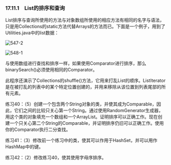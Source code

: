 ### 17.11.1　List的排序和查询

List排序与查询所使用的方法与对象数组所使用的相应方法有相同的名字与语法，只是用Collections的static方法代替Arrays的方法而已。下面是一个例子，用到了Utilities.java中的list数据：

![547-2](../Images/image03449.jpeg)

![548-1](../Images/image03450.jpeg)

与使用数组进行查找和排序一样，如果使用Comparator进行排序，那么binarySearch()必须使用相同的Comparator。

此程序还演示了Collections的shuffle()方法，它用来打乱List的顺序。ListIterator是在被打乱的列表中的某个特定位置创建的，并用来移除从该位置到列表尾部的所有元素。

练习40：（5）创建一个包含两个String对象的类，并使其成为Comparable，因此，它们之间的比较只关心第一个String。通过使用RandomGenerator生成器，用这个类的对象填充一个数组和一个ArrayList。证明排序可以正确工作。现在创建一个只关心第二个String的Comparable，并证明排序仍旧可以正确工作。使用你的Comparator执行二分查找。

练习41：（3）修改前一个练习中的类，使其可以作用于HashSet，并可以用作HashMap中的键。

练习42：（2）修改练习40，使其使用字母序排序。